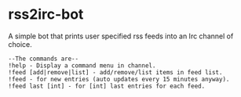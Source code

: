rss2irc-bot
===========

A simple bot that prints user specified rss feeds into an Irc channel of choice.


	--The commands are--
	!help - Display a command menu in channel.
	!feed [add|remove|list] - add/remove/list items in feed list.
	!feed - for new entries (auto updates every 15 minutes anyway).
	!feed last [int] - for [int] last entries for each feed.